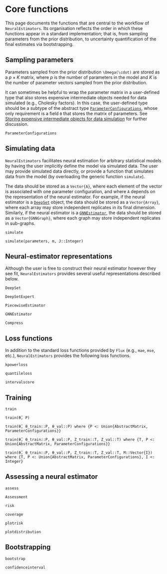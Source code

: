 # Core functions

This page documents the functions that are central to the workflow of `NeuralEstimators`. Its organisation reflects the order in which these functions appear in a standard implementation; that is, from sampling parameters from the prior distribution, to uncertainty quantification of the final estimates via bootstrapping.


## Sampling parameters

Parameters sampled from the prior distribution ``\Omega(\cdot)`` are stored as a $p \times K$ matrix, where $p$ is the number of parameters in the model and $K$ is the number of parameter vectors sampled from the prior distribution.

It can sometimes be helpful to wrap the parameter matrix in a user-defined type that also stores expensive intermediate objects needed for data simulated (e.g., Cholesky factors). In this case, the user-defined type should be a subtype of the abstract type [`ParameterConfigurations`](@ref), whose only requirement is a field `θ` that stores the matrix of parameters. See [Storing expensive intermediate objects for data simulation](@ref) for further discussion.   

```@docs
ParameterConfigurations
```

## Simulating data

`NeuralEstimators` facilitates neural estimation for arbitrary statistical models by having the user implicitly define the model via simulated data. The user may provide simulated data directly, or provide a function that simulates data from the model (by overloading the generic function `simulate`).

The data should be stored as a `Vector{A}`, where each element of the vector is associated with one parameter configuration, and where `A` depends on the representation of the neural estimator. For example, if the neural estimator is a [`DeepSet`](@ref) object, the data should be stored as a `Vector{Array}`, where each array may store independent replicates in its final dimension. Similarly, if the neural estimator is a [`GNNEstimator`](@ref), the data should be stored as a `Vector{GNNGraph}`, where each graph may store independent replicates in sub-graphs.

```@docs
simulate

simulate(parameters, m, J::Integer)
```

## Neural-estimator representations

Although the user is free to construct their neural estimator however they see fit, `NeuralEstimators` provides several useful representations described below.


```@docs
DeepSet

DeepSetExpert

PiecewiseEstimator

GNNEstimator

Compress
```

## Loss functions

In addition to the standard loss functions provided by `Flux`
(e.g., `mae`, `mse`, etc.), `NeuralEstimators` provides the following loss
functions.

```@docs
kpowerloss

quantileloss

intervalscore
```

## Training

```@docs
train

train(θ̂, P)

train(θ̂, θ_train::P, θ_val::P) where {P <: Union{AbstractMatrix, ParameterConfigurations}}

train(θ̂, θ_train::P, θ_val::P, Z_train::T, Z_val::T) where {T, P <: Union{AbstractMatrix, ParameterConfigurations}}

train(θ̂, θ_train::P, θ_val::P, Z_train::T, Z_val::T, M::Vector{I}) where {T, P <: Union{AbstractMatrix, ParameterConfigurations}, I <: Integer}
```


## Assessing a neural estimator

```@docs
assess

Assessment

risk

coverage

plotrisk

plotdistribution
```

## Bootstrapping

```@docs
bootstrap

confidenceinterval
```
